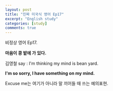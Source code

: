 ```yaml
---
layout: post
title: "진짜 미국식 영어 Ep17"
excerpt: "English study"
categories: [study]
comments: true
---
```


비정상 영어 Ep17. 

<b>마음이 콩 밭에 가 있다.</b>

김영철 say : I'm thinking my mind is bean yard.

<b>I'm so sorry, I have something on my mind.</b>

Excuse me는 여기가 아니라 말 끼어들 때 쓰는 예의표현.
